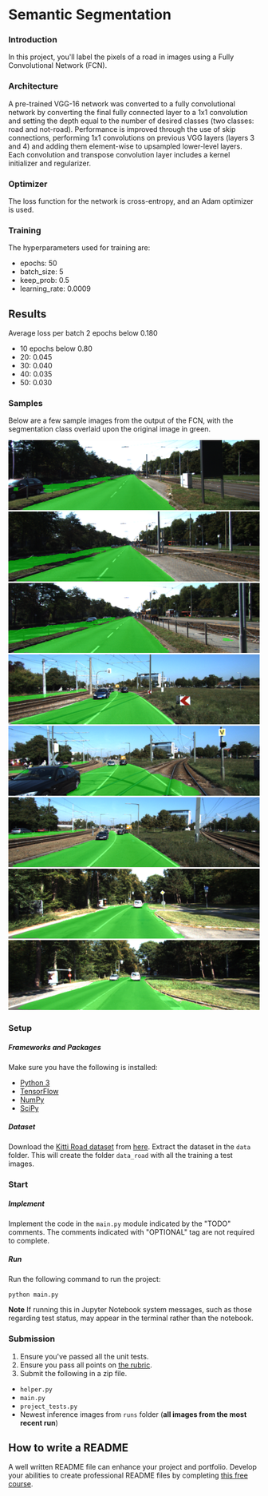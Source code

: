 # Semantic Segmentation
### Introduction
In this project, you'll label the pixels of a road in images using a Fully Convolutional Network (FCN).

### Architecture

A pre-trained VGG-16 network was converted to a fully convolutional network by converting the final fully connected layer to a 1x1 convolution and setting the depth equal to the number of desired classes (two classes: road and not-road). Performance is improved through the use of skip connections, performing 1x1 convolutions on previous VGG layers (layers 3 and 4) and adding them element-wise to upsampled lower-level layers. Each convolution and transpose convolution layer includes a kernel initializer and regularizer.


### Optimizer

The loss function for the network is cross-entropy, and an Adam optimizer is used.

### Training

The hyperparameters used for training are:

  - epochs: 50
  - batch_size: 5
  - keep_prob: 0.5
  - learning_rate: 0.0009

## Results

Average loss per batch 2 epochs below 0.180
- 10 epochs below 0.80
- 20: 0.045
- 30: 0.040
- 40: 0.035
- 50: 0.030

### Samples

Below are a few sample images from the output of the FCN, with the segmentation class overlaid upon the original image in green.

![sample1](./runs/1511643716.7857401/um_000000.png)
![sample2](./runs/1511643716.7857401/um_000001.png)
![sample3](runs/1511643716.7857401/um_000002.png)
![sample4](runs/1511643716.7857401/um_000003.png)
![sample5](runs/1511643716.7857401/um_000004.png)
![sample6](runs/1511643716.7857401/um_000005.png)
![sample7](runs/1511643716.7857401/um_000006.png)
![sample8](runs/1511643716.7857401/um_000007.png)

### Setup
##### Frameworks and Packages
Make sure you have the following is installed:
 - [Python 3](https://www.python.org/)
 - [TensorFlow](https://www.tensorflow.org/)
 - [NumPy](http://www.numpy.org/)
 - [SciPy](https://www.scipy.org/)
##### Dataset
Download the [Kitti Road dataset](http://www.cvlibs.net/datasets/kitti/eval_road.php) from [here](http://www.cvlibs.net/download.php?file=data_road.zip).  Extract the dataset in the `data` folder.  This will create the folder `data_road` with all the training a test images.

### Start
##### Implement
Implement the code in the `main.py` module indicated by the "TODO" comments.
The comments indicated with "OPTIONAL" tag are not required to complete.
##### Run
Run the following command to run the project:
```
python main.py
```
**Note** If running this in Jupyter Notebook system messages, such as those regarding test status, may appear in the terminal rather than the notebook.

### Submission
1. Ensure you've passed all the unit tests.
2. Ensure you pass all points on [the rubric](https://review.udacity.com/#!/rubrics/989/view).
3. Submit the following in a zip file.
 - `helper.py`
 - `main.py`
 - `project_tests.py`
 - Newest inference images from `runs` folder  (**all images from the most recent run**)
 
 ## How to write a README
A well written README file can enhance your project and portfolio.  Develop your abilities to create professional README files by completing [this free course](https://www.udacity.com/course/writing-readmes--ud777).
